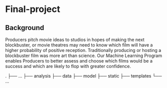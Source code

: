 # Final-project

## Background

Producers pitch movie ideas to studios in hopes of making the next blockbuster, or movie theatres may need to know which film will have a higher probability of positive reception. Traditionally producing or hosting a blockbuster film was more art than science.
Our Machine Learning Program enables Producers to better assess and choose which films would be a success and which are likely to flop with greater confidence.


.
├── ...
├── analysis
├── data
├── model
├── static
├── templates
└── ...
